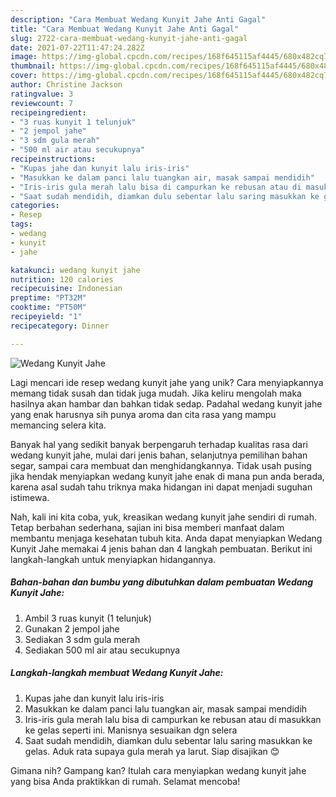 ```yaml
---
description: "Cara Membuat Wedang Kunyit Jahe Anti Gagal"
title: "Cara Membuat Wedang Kunyit Jahe Anti Gagal"
slug: 2722-cara-membuat-wedang-kunyit-jahe-anti-gagal
date: 2021-07-22T11:47:24.282Z
image: https://img-global.cpcdn.com/recipes/168f645115af4445/680x482cq70/wedang-kunyit-jahe-foto-resep-utama.jpg
thumbnail: https://img-global.cpcdn.com/recipes/168f645115af4445/680x482cq70/wedang-kunyit-jahe-foto-resep-utama.jpg
cover: https://img-global.cpcdn.com/recipes/168f645115af4445/680x482cq70/wedang-kunyit-jahe-foto-resep-utama.jpg
author: Christine Jackson
ratingvalue: 3
reviewcount: 7
recipeingredient:
- "3 ruas kunyit 1 telunjuk"
- "2 jempol jahe"
- "3 sdm gula merah"
- "500 ml air atau secukupnya"
recipeinstructions:
- "Kupas jahe dan kunyit lalu iris-iris"
- "Masukkan ke dalam panci lalu tuangkan air, masak sampai mendidih"
- "Iris-iris gula merah lalu bisa di campurkan ke rebusan atau di masukkan ke gelas seperti ini. Manisnya sesuaikan dgn selera"
- "Saat sudah mendidih, diamkan dulu sebentar lalu saring masukkan ke gelas. Aduk rata supaya gula merah ya larut. Siap disajikan 😊"
categories:
- Resep
tags:
- wedang
- kunyit
- jahe

katakunci: wedang kunyit jahe 
nutrition: 120 calories
recipecuisine: Indonesian
preptime: "PT32M"
cooktime: "PT50M"
recipeyield: "1"
recipecategory: Dinner

---
```



![Wedang Kunyit Jahe](https://img-global.cpcdn.com/recipes/168f645115af4445/680x482cq70/wedang-kunyit-jahe-foto-resep-utama.jpg)

Lagi mencari ide resep wedang kunyit jahe yang unik? Cara menyiapkannya memang tidak susah dan tidak juga mudah. Jika keliru mengolah maka hasilnya akan hambar dan bahkan tidak sedap. Padahal wedang kunyit jahe yang enak harusnya sih punya aroma dan cita rasa yang mampu memancing selera kita.

Banyak hal yang sedikit banyak berpengaruh terhadap kualitas rasa dari wedang kunyit jahe, mulai dari jenis bahan, selanjutnya pemilihan bahan segar, sampai cara membuat dan menghidangkannya. Tidak usah pusing jika hendak menyiapkan wedang kunyit jahe enak di mana pun anda berada, karena asal sudah tahu triknya maka hidangan ini dapat menjadi suguhan istimewa.




Nah, kali ini kita coba, yuk, kreasikan wedang kunyit jahe sendiri di rumah. Tetap berbahan sederhana, sajian ini bisa memberi manfaat dalam membantu menjaga kesehatan tubuh kita. Anda dapat menyiapkan Wedang Kunyit Jahe memakai 4 jenis bahan dan 4 langkah pembuatan. Berikut ini langkah-langkah untuk menyiapkan hidangannya.

<!--inarticleads1-->

##### Bahan-bahan dan bumbu yang dibutuhkan dalam pembuatan Wedang Kunyit Jahe:

1. Ambil 3 ruas kunyit (1 telunjuk)
1. Gunakan 2 jempol jahe
1. Sediakan 3 sdm gula merah
1. Sediakan 500 ml air atau secukupnya




<!--inarticleads2-->

##### Langkah-langkah membuat Wedang Kunyit Jahe:

1. Kupas jahe dan kunyit lalu iris-iris
1. Masukkan ke dalam panci lalu tuangkan air, masak sampai mendidih
1. Iris-iris gula merah lalu bisa di campurkan ke rebusan atau di masukkan ke gelas seperti ini. Manisnya sesuaikan dgn selera
1. Saat sudah mendidih, diamkan dulu sebentar lalu saring masukkan ke gelas. Aduk rata supaya gula merah ya larut. Siap disajikan 😊




Gimana nih? Gampang kan? Itulah cara menyiapkan wedang kunyit jahe yang bisa Anda praktikkan di rumah. Selamat mencoba!
